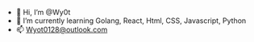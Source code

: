 - 👋 Hi, I’m @Wy0t
- 🌱 I’m currently learning Golang, React, Html, CSS, Javascript, Python
- 📫 Wyot0128@outlook.com

